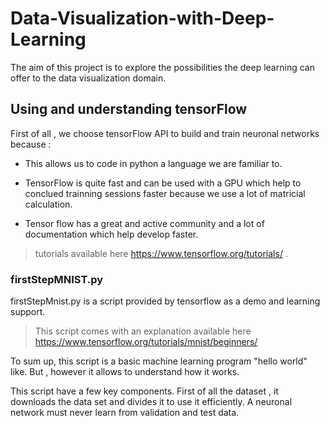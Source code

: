 # Data-Visualization-with-Deep-Learning

The aim of this project is to explore the possibilities the deep learning can offer to the data visualization domain.

## Using and understanding tensorFlow 

First of all , we choose tensorFlow API to build and train neuronal networks because :

  - This allows us to code in python a language we are familiar to.

  - TensorFlow is quite fast and can be used with a GPU which help to conclued trainning sessions faster because we use a lot       of matricial calculation.

  - Tensor flow has a great and active community and a lot of documentation which help develop faster.
 
 > tutorials available here https://www.tensorflow.org/tutorials/ .

### firstStepMNIST.py

firstStepMnist.py is a script provided by tensorflow as a demo  and learning support.
> This script comes with an explanation available here https://www.tensorflow.org/tutorials/mnist/beginners/
 
 To sum up, this script is a basic machine learning program "hello world" like. But , however it allows to understand how 
it works.

This script have a few key components. First of all the dataset , it downloads the data set and divides it to use it efficiently. A neuronal network must never learn from validation and test data.
